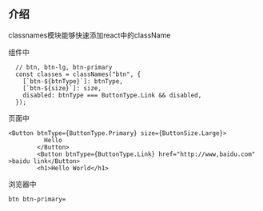 ## 介绍
classnames模块能够快速添加react中的className

组件中
``` tsx
  // btn, btn-lg, btn-primary
  const classes = classNames("btn", {
    [`btn-${btnType}`]: btnType,
    [`btn-${size}`]: size,
    disabled: btnType === ButtonType.Link && disabled,
  });

```

页面中
```tsx
<Button btnType={ButtonType.Primary} size={ButtonSize.Large}>
          Hello
        </Button>
        <Button btnType={ButtonType.Link} href="http://www,baidu.com" >baidu link</Button>
        <h1>Hello World</h1>
```

浏览器中
```
btn btn-primary=
```